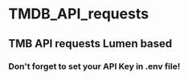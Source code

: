 # TMDB_API_requests

## TMB API requests Lumen based

### Don't forget to set your API Key in .env file!
